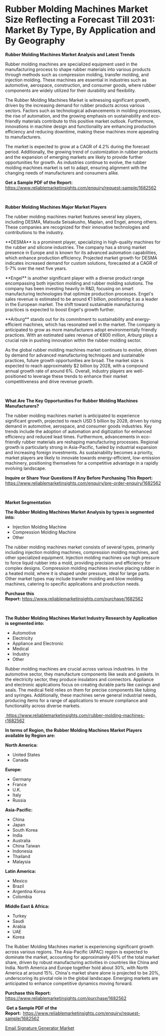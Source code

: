 <p><h1>Rubber Molding Machines Market Size Reflecting a Forecast Till 2031: Market By Type, By Application and By Geography</h1></p><p><strong>Rubber Molding Machines Market Analysis and Latest Trends</strong></p>
<p><p>Rubber molding machines are specialized equipment used in the manufacturing process to shape rubber materials into various products through methods such as compression molding, transfer molding, and injection molding. These machines are essential in industries such as automotive, aerospace, construction, and consumer goods, where rubber components are widely utilized for their durability and flexibility.</p><p>The Rubber Molding Machines Market is witnessing significant growth, driven by the increasing demand for rubber products across various sectors. Factors such as technological advancements in molding processes, the rise of automation, and the growing emphasis on sustainability and eco-friendly materials contribute to this positive market outlook. Furthermore, innovations in machine design and functionality are enhancing production efficiency and reducing downtime, making these machines more appealing to manufacturers.</p><p>The market is expected to grow at a CAGR of 4.2% during the forecast period. Additionally, the growing trend of customization in rubber products and the expansion of emerging markets are likely to provide further opportunities for growth. As industries continue to evolve, the rubber molding machines market is set to adapt, ensuring alignment with the changing needs of manufacturers and consumers alike.</p></p>
<p><strong>Get a Sample PDF of the Report:&nbsp;</strong> <a href="https://www.reliablemarketinsights.com/enquiry/request-sample/1682562?utm_campaign=1937&utm_medium=2&utm_source=Github&utm_content=ia&utm_term=30122024&utm_id=rubber-molding-machines">https://www.reliablemarketinsights.com/enquiry/request-sample/1682562</a></p>
<p>&nbsp;</p>
<p><strong>Rubber Molding Machines Major Market Players</strong></p>
<p><p>The rubber molding machines market features several key players, including DESMA, Matsuda Seisakusho, Maplan, and Engel, among others. These companies are recognized for their innovative technologies and contributions to the industry.</p><p>**DESMA** is a prominent player, specializing in high-quality machines for the rubber and silicone industries. The company has a strong market presence in Europe and is known for its advanced automation capabilities, which enhance production efficiency. Projected market growth for DESMA indicates increased demand for custom solutions, forecasted at a CAGR of 5-7% over the next five years.</p><p>**Engel** is another significant player with a diverse product range encompassing both injection molding and rubber molding solutions. The company has been investing heavily in R&D, focusing on smart manufacturing technologies that optimize production processes. Engel's sales revenue is estimated to be around €1 billion, positioning it as a leader in the European market. The shift toward sustainable manufacturing practices is expected to boost Engel's growth further.</p><p>**Arburg** stands out for its commitment to sustainability and energy-efficient machines, which has resonated well in the market. The company is anticipated to grow as more manufacturers adopt environmentally friendly practices. With an estimated sales revenue of €800 million, Arburg plays a crucial role in pushing innovation within the rubber molding sector.</p><p>As the global rubber molding machines market continues to evolve, driven by demand for advanced manufacturing techniques and sustainable practices, future growth opportunities are broad. The market size is expected to reach approximately $2 billion by 2028, with a compound annual growth rate of around 6%. Overall, industry players are well-positioned to leverage these trends to enhance their market competitiveness and drive revenue growth.</p></p>
<p>&nbsp;</p>
<p><strong>What Are The Key Opportunities For Rubber Molding Machines Manufacturers?</strong></p>
<p><p>The rubber molding machines market is anticipated to experience significant growth, projected to reach USD 5 billion by 2028, driven by rising demand in automotive, aerospace, and consumer goods industries. Key trends include the adoption of automation and digitization for enhanced efficiency and reduced lead times. Furthermore, advancements in eco-friendly rubber materials are reshaping manufacturing processes. Regional growth is particularly strong in Asia-Pacific, fueled by industrial expansion and increasing foreign investments. As sustainability becomes a priority, market players are likely to innovate towards energy-efficient, low-emission machinery, positioning themselves for a competitive advantage in a rapidly evolving landscape.</p></p>
<p><strong>Inquire or Share Your Questions If Any Before Purchasing This Report:</strong> <a href="https://www.reliablemarketinsights.com/enquiry/pre-order-enquiry/1682562?utm_campaign=1937&utm_medium=2&utm_source=Github&utm_content=ia&utm_term=30122024&utm_id=rubber-molding-machines">https://www.reliablemarketinsights.com/enquiry/pre-order-enquiry/1682562</a></p>
<p>&nbsp;</p>
<p><strong>Market Segmentation</strong></p>
<p><strong>The Rubber Molding Machines Market Analysis by types is segmented into:</strong></p>
<p><ul><li>Injection Molding Machine</li><li>Compression Molding Machine</li><li>Other</li></ul></p>
<p><p>The rubber molding machines market consists of several types, primarily including injection molding machines, compression molding machines, and other specialized equipment. Injection molding machines use high pressure to force liquid rubber into a mold, providing precision and efficiency for complex designs. Compression molding machines involve placing rubber in a heated mold, where it is shaped under pressure, ideal for large parts. Other market types may include transfer molding and blow molding machines, catering to specific applications and production needs.</p></p>
<p><strong>Purchase this Report:&nbsp;</strong><a href="https://www.reliablemarketinsights.com/purchase/1682562?utm_campaign=1937&utm_medium=2&utm_source=Github&utm_content=ia&utm_term=30122024&utm_id=rubber-molding-machines">https://www.reliablemarketinsights.com/purchase/1682562</a></p>
<p>&nbsp;</p>
<p><strong>The Rubber Molding Machines Market Industry Research by Application is segmented into:</strong></p>
<p><ul><li>Automotive</li><li>Electricity</li><li>Appliance and Electronic</li><li>Medical</li><li>Industry</li><li>Other</li></ul></p>
<p><p>Rubber molding machines are crucial across various industries. In the automotive sector, they manufacture components like seals and gaskets. In the electricity sector, they produce insulators and connectors. Appliance and electronic applications focus on creating durable parts like casings and seals. The medical field relies on them for precise components like tubing and syringes. Additionally, these machines serve general industrial needs, producing items for a range of applications to ensure compliance and functionality across diverse markets.</p></p>
<p><a href="https://www.reliablemarketinsights.com/rubber-molding-machines-r1682562?utm_campaign=1937&utm_medium=2&utm_source=Github&utm_content=ia&utm_term=30122024&utm_id=rubber-molding-machines">&nbsp;https://www.reliablemarketinsights.com/rubber-molding-machines-r1682562</a></p>
<p><strong>In terms of Region, the Rubber Molding Machines Market Players available by Region are:</strong></p>
<p>
    <p> <strong> North America: </strong>
        <ul>
            <li>United States</li>
            <li>Canada</li>
        </ul>
        </p> 
    <p> <strong> Europe: </strong>
        <ul>
            <li>Germany</li>
            <li>France</li>
            <li>U.K.</li>
            <li>Italy</li>
            <li>Russia</li>
        </ul>
        </p> 
    <p> <strong> Asia-Pacific: </strong>
        <ul>
            <li>China</li>
            <li>Japan</li>
            <li>South Korea</li>
            <li>India</li>
            <li>Australia</li>
            <li>China Taiwan</li>
            <li>Indonesia</li>
            <li>Thailand</li>
            <li>Malaysia</li>
        </ul>
        </p> 
    <p> <strong> Latin America: </strong>
        <ul>
            <li>Mexico</li>
            <li>Brazil</li>
            <li>Argentina Korea</li>
            <li>Colombia</li>
        </ul>
        </p> 
    <p> <strong> Middle East & Africa: </strong>
        <ul>
            <li>Turkey</li>
            <li>Saudi</li>
            <li>Arabia</li>
            <li>UAE</li>
            <li>Korea</li>
        </ul>
    </p>
    </p>
<p><p>The Rubber Molding Machines market is experiencing significant growth across various regions. The Asia-Pacific (APAC) region is expected to dominate the market, accounting for approximately 40% of the total market share, driven by robust manufacturing activities in countries like China and India. North America and Europe together hold about 30%, with North America at around 15%. China's market share alone is projected to be 20%, underscoring its pivotal role in the global landscape. Emerging markets are anticipated to enhance competitive dynamics moving forward.</p></p>
<p><strong>Purchase this Report: </strong><a href="https://www.reliablemarketinsights.com/purchase/1682562?utm_campaign=1937&utm_medium=2&utm_source=Github&utm_content=ia&utm_term=30122024&utm_id=rubber-molding-machines">https://www.reliablemarketinsights.com/purchase/1682562</a></p>
<p>&nbsp;<strong>Get a Sample PDF of the Report:&nbsp;&nbsp;</strong><a href="https://www.reliablemarketinsights.com/enquiry/request-sample/1682562?utm_campaign=1937&utm_medium=2&utm_source=Github&utm_content=ia&utm_term=30122024&utm_id=rubber-molding-machines">https://www.reliablemarketinsights.com/enquiry/request-sample/1682562</a></p>
<p><strong></strong></p>
<p><p><a href="https://github.com/Krish2023na/Market-Research-Report-List-6/blob/main/email-signature-generator-market.md?utm_campaign=1937&utm_medium=2&utm_source=Github&utm_content=ia&utm_term=30122024&utm_id=rubber-molding-machines">Email Signature Generator Market</a></p></p>